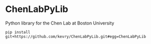 # ChenLabPyLib

Python library for the Chen Lab at Boston University

``pip install git+https://github.com/kevry/ChenLabPyLib.git#egg=ChenLabPyLib``
